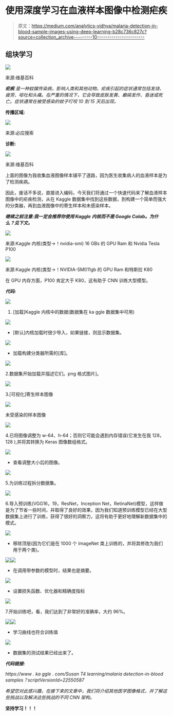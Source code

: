 # 使用深度学习在血液样本图像中检测疟疾

> 原文：<https://medium.com/analytics-vidhya/malaria-detection-in-blood-sample-images-using-deep-learning-b28c736c827c?source=collection_archive---------10----------------------->

## 组块学习

![](img/a8e14d98ae67455a41a633588cbe3f20.png)

来源:维基百科

***疟疾*** *是一种蚊媒传染病，影响人类和其他动物。疟疾引起的症状通常包括发烧、疲劳、呕吐和头痛。在严重的情况下，它会导致皮肤发黄、癫痫发作、昏迷或死亡。症状通常在被受感染的蚊子叮咬 10 到 15 天后出现。*

**传播区域:**

![](img/bc38648053d27d4c30369babcde744e9.png)

来源:必应搜索

**诊断:**

![](img/a7e36a5b69e7c67a3fcffa0dbc6a8328.png)

来源:维基百科

上面的图像为我收集血液图像样本铺平了道路，因为医生收集病人的血液样本是为了检测疾病。

因此，废话不多说，直接进入编码，今天我们将通过一个快速代码来了解血液样本图像中的疟疾检测，从在 Kaggle 数据集中找到这些数据，到构建一个简单而强大的分类器，再到血液图像中的寄生样本和未感染样本。

***继续之前注意:我一定会推荐你使用 Kaggle 内核而不是 Google Colab。为什么？见下文。***

![](img/196c82dbcee2ca75aaea42519d9fb63b.png)

来源:Kaggle 内核(类型->！nvidia-smi) 16 GBs 的 GPU Ram 和 Nvidia Tesla P100

![](img/d0c2fc91ca38353946b4e6269638b467.png)

来源:Kaggle 内核(类型->！NVIDIA-SMI)11gb 的 GPU Ram 和特斯拉 K80

在 GPU 内存方面，P100 肯定大于 K80，这有助于 CNN 训练大型模型。

***代码:***

![](img/9d1b76af4b10624cbdddd462fc02a738.png)

1.  [加载]Kaggle 内核中的数据(数据集在 ka ggle 数据集中可用)

![](img/8c17892bfe35cefce2dd89d900ac5abd.png)

*   [默认]内核加载时很少导入，如果链接，则显示数据集。

![](img/d6dcdfe055aea3196c2e8cfcdc4854b1.png)

*   加载构建分类器所需的[库]。

![](img/87ea30015dcd9b24708f766568a2357b.png)

2.数据集开始加载并描述它们。png 格式图片]。

![](img/164376a4500c6bbcc08eca745c261267.png)

3.[可视化]寄生样本图像

![](img/a3e1e0e7837495d1adab3d234d39a64c.png)

未受感染的样本图像

![](img/d4c8f8a1ab35ee604dd050750634f46c.png)

4.已将图像调整为 w-64、h-64；否则它可能会遇到内存错误(它发生在我 128，128 ),并将其转换为 Keras 图像数组格式。

![](img/ba1c3a49561ca07eed6254e4d0a731d7.png)

*   查看调整大小后的图像。

![](img/ac695742b6f5f8adb5796eb87a449b34.png)

5.为训练过程拆分数据集。

![](img/5952cf0142a12d18ef3e842446e8c1b7.png)

6.导入预训练(VGG16，19，ResNet，Inception Net，RetinaNet)模型，这样做是为了节省一些时间，并取得了良好的效果，因为我们知道预训练模型已经在大型数据集上进行了训练，获得了很好的洞察力，这将有助于更好地理解新数据集中的模式。

![](img/0761bf2ff22017404f96f99ce9549f3c.png)

*   移除顶层(因为它们是在 1000 个 ImageNet 类上训练的，并将其修改为我们用于两个类)。

![](img/a50bf4545193ad9278ae2a00d8dddac0.png)![](img/33cc397c9bb97b666c370bc25f9a22de.png)

*   在调用带参数的模型时，结果也是摘要。

![](img/7b2d522777848b0c190468e582d6d324.png)

*   设置损失函数、优化器和精确度指标

![](img/d53a3a2ea13b42d0d800270160ad0bc4.png)

7.开始训练吧，看，我们达到了非常好的准确率，大约 96%。

![](img/fe11f5e5f84de99b09824c2a38657749.png)![](img/df814a44aea3bcda2121d55ceb7931ef.png)

*   学习曲线也符合训练值

![](img/be2c690843a780d92d66df73e37a7061.png)

*   数据集的测试结果已经出来了。

***代码链接:***

*https://www . ka ggle . com/Susan T4 learning/malaria detection-in-blood samples？scriptVersionId=22550587*

*希望您对此感兴趣，在接下来的文章中，我们将介绍其他医学图像格式，并了解这些挑战以及解决这些挑战的不同 CNN 架构。*

**坚持学习！！！**